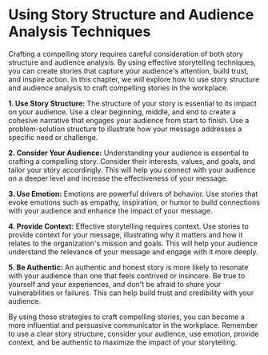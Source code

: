 Using Story Structure and Audience Analysis Techniques
===============================================================================================

Crafting a compelling story requires careful consideration of both story structure and audience analysis. By using effective storytelling techniques, you can create stories that capture your audience's attention, build trust, and inspire action. In this chapter, we will explore how to use story structure and audience analysis to craft compelling stories in the workplace.

**1. Use Story Structure:** The structure of your story is essential to its impact on your audience. Use a clear beginning, middle, and end to create a cohesive narrative that engages your audience from start to finish. Use a problem-solution structure to illustrate how your message addresses a specific need or challenge.

**2. Consider Your Audience:** Understanding your audience is essential to crafting a compelling story. Consider their interests, values, and goals, and tailor your story accordingly. This will help you connect with your audience on a deeper level and increase the effectiveness of your message.

**3. Use Emotion:** Emotions are powerful drivers of behavior. Use stories that evoke emotions such as empathy, inspiration, or humor to build connections with your audience and enhance the impact of your message.

**4. Provide Context:** Effective storytelling requires context. Use stories to provide context for your message, illustrating why it matters and how it relates to the organization's mission and goals. This will help your audience understand the relevance of your message and engage with it more deeply.

**5. Be Authentic:** An authentic and honest story is more likely to resonate with your audience than one that feels contrived or insincere. Be true to yourself and your experiences, and don't be afraid to share your vulnerabilities or failures. This can help build trust and credibility with your audience.

By using these strategies to craft compelling stories, you can become a more influential and persuasive communicator in the workplace. Remember to use a clear story structure, consider your audience, use emotion, provide context, and be authentic to maximize the impact of your storytelling.
